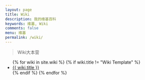 ```yaml
---
layout: page
title: Wiki
description: 我的维基百科
keywords: 维基, Wiki
comments: false
menu: 维基
permalink: /wiki/
---
```


> Wiki大本营

<ul class="listing">
{% for wiki in site.wiki %}
{% if wiki.title != "Wiki Template" %}
<li class="listing-item"><a href="{{ site.url }}{{ wiki.url }}">{{ wiki.title }}</a></li>
{% endif %}
{% endfor %}
</ul>
